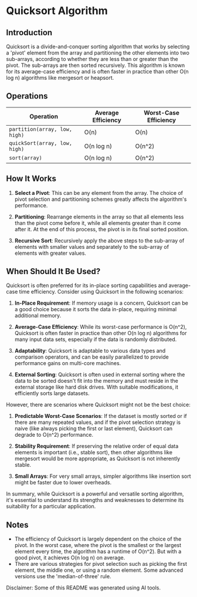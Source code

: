 # Quicksort Algorithm

## Introduction 

Quicksort is a divide-and-conquer sorting algorithm that works by selecting a 'pivot' element from the array and partitioning the other elements into two sub-arrays, according to whether they are less than or greater than the pivot. The sub-arrays are then sorted recursively. This algorithm is known for its average-case efficiency and is often faster in practice than other O(n log n) algorithms like mergesort or heapsort.

## Operations

| Operation          | Average Efficiency | Worst-Case Efficiency |
|--------------------|--------------------|-----------------------|
| `partition(array, low, high)` | O(n)  | O(n)                  |
| `quickSort(array, low, high)` | O(n log n) | O(n^2)            |
| `sort(array)`      | O(n log n) | O(n^2)                     |

## How It Works

1. **Select a Pivot**: This can be any element from the array. The choice of pivot selection and partitioning schemes greatly affects the algorithm's performance.

2. **Partitioning**: Rearrange elements in the array so that all elements less than the pivot come before it, while all elements greater than it come after it. At the end of this process, the pivot is in its final sorted position.

3. **Recursive Sort**: Recursively apply the above steps to the sub-array of elements with smaller values and separately to the sub-array of elements with greater values.

## When Should It Be Used?

Quicksort is often preferred for its in-place sorting capabilities and average-case time efficiency. Consider using Quicksort in the following scenarios:

1. **In-Place Requirement**: If memory usage is a concern, Quicksort can be a good choice because it sorts the data in-place, requiring minimal additional memory.

2. **Average-Case Efficiency**: While its worst-case performance is O(n^2), Quicksort is often faster in practice than other O(n log n) algorithms for many input data sets, especially if the data is randomly distributed.

3. **Adaptability**: Quicksort is adaptable to various data types and comparison operators, and can be easily parallelized to provide performance gains on multi-core machines.

4. **External Sorting**: Quicksort is often used in external sorting where the data to be sorted doesn't fit into the memory and must reside in the external storage like hard disk drives. With suitable modifications, it efficiently sorts large datasets.

However, there are scenarios where Quicksort might not be the best choice:

1. **Predictable Worst-Case Scenarios**: If the dataset is mostly sorted or if there are many repeated values, and if the pivot selection strategy is naive (like always picking the first or last element), Quicksort can degrade to O(n^2) performance.

2. **Stability Requirement**: If preserving the relative order of equal data elements is important (i.e., stable sort), then other algorithms like mergesort would be more appropriate, as Quicksort is not inherently stable.

3. **Small Arrays**: For very small arrays, simpler algorithms like insertion sort might be faster due to lower overheads.

In summary, while Quicksort is a powerful and versatile sorting algorithm, it's essential to understand its strengths and weaknesses to determine its suitability for a particular application.

## Notes

- The efficiency of Quicksort is largely dependent on the choice of the pivot. In the worst case, where the pivot is the smallest or the largest element every time, the algorithm has a runtime of O(n^2). But with a good pivot, it achieves O(n log n) on average.
- There are various strategies for pivot selection such as picking the first element, the middle one, or using a random element. Some advanced versions use the 'median-of-three' rule.

Disclaimer: Some of this README was generated using AI tools.

